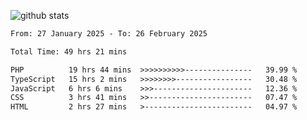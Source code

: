 
![github stats](https://github-readme-stats.vercel.app/api?username=realmahd1&show_icons=true&theme=codeSTACKr&hide_rank=true&count_private=true)

<!--START_SECTION:waka-->

```txt
From: 27 January 2025 - To: 26 February 2025

Total Time: 49 hrs 21 mins

PHP          19 hrs 44 mins  >>>>>>>>>>---------------   39.99 %
TypeScript   15 hrs 2 mins   >>>>>>>>-----------------   30.48 %
JavaScript   6 hrs 6 mins    >>>----------------------   12.36 %
CSS          3 hrs 41 mins   >>-----------------------   07.47 %
HTML         2 hrs 27 mins   >------------------------   04.97 %
```

<!--END_SECTION:waka-->

